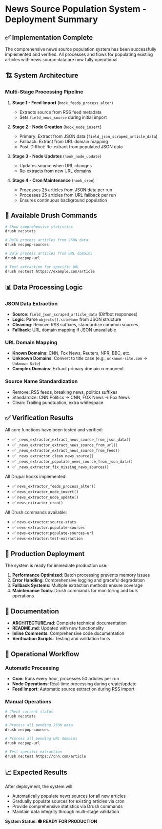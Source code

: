 # News Source Population System - Deployment Summary

## ✅ Implementation Complete

The comprehensive news source population system has been successfully implemented and verified. All processes and flows for populating existing articles with news source data are now fully operational.

## 🏗️ System Architecture

### Multi-Stage Processing Pipeline
1. **Stage 1 - Feed Import** (`hook_feeds_process_alter`)
   - Extracts source from RSS feed metadata
   - Sets `field_news_source` during initial import

2. **Stage 2 - Node Creation** (`hook_node_insert`)
   - Primary: Extract from JSON data (`field_json_scraped_article_data`)
   - Fallback: Extract from URL domain mapping
   - Post-Diffbot: Re-extract from populated JSON data

3. **Stage 3 - Node Updates** (`hook_node_update`)
   - Updates source when URL changes
   - Re-extracts from new URL domains

4. **Stage 4 - Cron Maintenance** (`hook_cron`)
   - Processes 25 articles from JSON data per run
   - Processes 25 articles from URL fallback per run
   - Ensures continuous background population

## 🔧 Available Drush Commands

```bash
# Show comprehensive statistics
drush ne:stats

# Bulk process articles from JSON data
drush ne:pop-sources

# Bulk process articles from URL domains
drush ne:pop-url

# Test extraction for specific URL
drush ne:test https://example.com/article
```

## 📊 Data Processing Logic

### JSON Data Extraction
- **Source**: `field_json_scraped_article_data` (Diffbot responses)
- **Logic**: Parse `objects[].siteName` from JSON structure
- **Cleaning**: Remove RSS suffixes, standardize common sources
- **Fallback**: URL domain mapping if JSON unavailable

### URL Domain Mapping
- **Known Domains**: CNN, Fox News, Reuters, NPR, BBC, etc.
- **Unknown Domains**: Convert to title case (e.g., `unknown-site.com` → `Unknown Site`)
- **Complex Domains**: Extract primary domain component

### Source Name Standardization
- Remove: RSS feeds, breaking news, politics suffixes
- Standardize: CNN Politics → CNN, FOX News → Fox News
- Clean: Trailing punctuation, extra whitespace

## ✅ Verification Results

All core functions have been tested and verified:

- ✅ `_news_extractor_extract_news_source_from_json_data()`
- ✅ `_news_extractor_extract_news_source_from_url()`
- ✅ `_news_extractor_extract_news_source_from_feed()`
- ✅ `_news_extractor_clean_news_source()`
- ✅ `_news_extractor_populate_news_source_from_json_data()`
- ✅ `_news_extractor_fix_missing_news_sources()`

All Drupal hooks implemented:
- ✅ `news_extractor_feeds_process_alter()`
- ✅ `news_extractor_node_insert()`
- ✅ `news_extractor_node_update()`
- ✅ `news_extractor_cron()`

All Drush commands available:
- ✅ `news-extractor:source-stats`
- ✅ `news-extractor:populate-sources`
- ✅ `news-extractor:populate-sources-url`
- ✅ `news-extractor:test-extraction`

## 🚀 Production Deployment

The system is ready for immediate production use:

1. **Performance Optimized**: Batch processing prevents memory issues
2. **Error Handling**: Comprehensive logging and graceful degradation
3. **Fallback Systems**: Multiple extraction methods ensure coverage
4. **Maintenance Tools**: Drush commands for monitoring and bulk operations

## 📝 Documentation

- **ARCHITECTURE.md**: Complete technical documentation
- **README.md**: Updated with new functionality
- **Inline Comments**: Comprehensive code documentation
- **Verification Scripts**: Testing and validation tools

## 🔄 Operational Workflow

### Automatic Processing
- **Cron**: Runs every hour, processes 50 articles per run
- **Node Operations**: Real-time processing during create/update
- **Feed Import**: Automatic source extraction during RSS import

### Manual Operations
```bash
# Check current status
drush ne:stats

# Process all pending JSON data
drush ne:pop-sources

# Process all pending URL domains
drush ne:pop-url

# Test specific extraction
drush ne:test https://cnn.com/article
```

## 📈 Expected Results

After deployment, the system will:
- Automatically populate news sources for all new articles
- Gradually populate sources for existing articles via cron
- Provide comprehensive statistics via Drush commands
- Maintain data integrity through multi-stage validation

**System Status: 🟢 READY FOR PRODUCTION**
